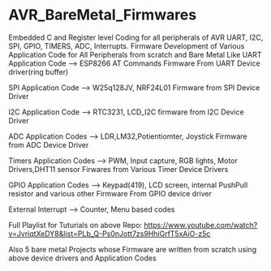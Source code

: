 # AVR_BareMetal_Firmwares
Embedded C and Register level Coding for all peripherals of AVR UART, I2C, SPI, GPIO, TIMERS, ADC, Interrupts.
Firmware Development of Various Application Code for All Peripherals from scratch and Bare Metal
Like 
UART Application Code --> ESP8266 AT Commands Firmware From UART Device driver(ring buffer)

SPI Application Code --> W25q128JV, NRF24L01 Firmware from SPI Device Driver

I2C Application Code --> RTC3231, LCD_I2C firmware from I2C Device Driver

ADC Application Codes --> LDR,LM32,Potientiomter, Joystick Firmware from ADC Device Driver

Timers Application Codes --> PWM, Input capture, RGB lights, Motor Drivers,DHT11 sensor Firwares from Various Timer Device Drivers

GPIO Application Codes --> Keypad(419), LCD screen, internal PushPull resistor and various other Firmware From GPIO device driver

External Interrupt --> Counter, Menu based codes

Full Playlist for Tuturials on above Repo: https://www.youtube.com/watch?v=JvriqtXeDY8&list=PLb_Q-Ps0nJott7zs9HhiGrfT5xAiO-z5c


Also 5 bare metal Projects whose Firmware are written from scratch using above device drivers and Application Codes


